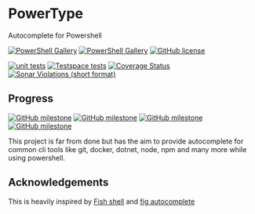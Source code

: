 # PowerType
Autocomplete for Powershell

[![PowerShell Gallery](https://img.shields.io/powershellgallery/v/powertype)](https://www.powershellgallery.com/packages/PowerType)
[![PowerShell Gallery](https://img.shields.io/powershellgallery/dt/PowerType)](https://www.powershellgallery.com/packages/PowerType)
[![GitHub license](https://img.shields.io/badge/license-MIT-blue.svg)](https://github.com/AnderssonPeter/PowerType/blob/main/LICENSE.md)

[![unit tests](https://github.com/AnderssonPeter/PowerType/actions/workflows/test.yml/badge.svg?event=push)](https://github.com/AnderssonPeter/PowerType/actions/workflows/test.yml)
[![Testspace tests](https://img.shields.io/testspace/tests/AnderssonPeter/AnderssonPeter:PowerType/main)](https://anderssonpeter.testspace.com/spaces/156585/result_sets)
[![Coverage Status](https://coveralls.io/repos/github/AnderssonPeter/PowerType/badge.svg)](https://coveralls.io/github/AnderssonPeter/PowerType)
[![Sonar Violations (short format)](https://img.shields.io/sonar/violations/AnderssonPeter_PowerType/main?format=long&server=https%3A%2F%2Fsonarcloud.io)](https://sonarcloud.io/project/issues?id=AnderssonPeter_PowerType&resolved=false&types=CODE_SMELL)

## Progress
[![GitHub milestone](https://img.shields.io/github/milestones/progress/AnderssonPeter/PowerType/1)](https://github.com/AnderssonPeter/PowerType/milestone/1)
[![GitHub milestone](https://img.shields.io/github/milestones/progress/AnderssonPeter/PowerType/2)](https://github.com/AnderssonPeter/PowerType/milestone/2)
[![GitHub milestone](https://img.shields.io/github/milestones/progress/AnderssonPeter/PowerType/3)](https://github.com/AnderssonPeter/PowerType/milestone/3)
[![GitHub milestone](https://img.shields.io/github/milestones/progress/AnderssonPeter/PowerType/4)](https://github.com/AnderssonPeter/PowerType/milestone/4)

This project is far from done but has the aim to provide autocomplete for common cli tools like git, docker, dotnet, node, npm and many more while using powershell. 


## Acknowledgements
This is heavily inspired by [Fish shell](https://fishshell.com/) and [fig autocomplete](https://github.com/withfig/autocomplete)

